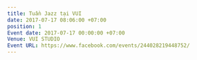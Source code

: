 ```yaml
---
title: Tuần Jazz tại VUI
date: 2017-07-17 08:06:00 +07:00
position: 1
Event date: 2017-07-17 00:00:00 +07:00
Venue: VUI STUDIO
Event URL: https://www.facebook.com/events/244028219448752/
---
```


